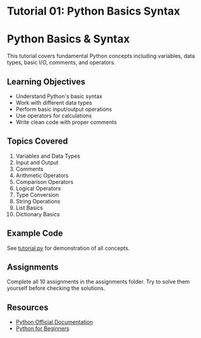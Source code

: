 # Tutorial 01: Python Basics Syntax

# Python Basics & Syntax

This tutorial covers fundamental Python concepts including variables, data types, basic I/O, comments, and operators.

## Learning Objectives
- Understand Python's basic syntax
- Work with different data types
- Perform basic input/output operations
- Use operators for calculations
- Write clean code with proper comments

## Topics Covered
1. Variables and Data Types
2. Input and Output
3. Comments
4. Arithmetic Operators
5. Comparison Operators
6. Logical Operators
7. Type Conversion
8. String Operations
9. List Basics
10. Dictionary Basics

## Example Code
See [tutorial.py](tutorial.py) for demonstration of all concepts.

## Assignments
Complete all 10 assignments in the assignments folder. Try to solve them yourself before checking the solutions.

## Resources
- [Python Official Documentation](https://docs.python.org/3/tutorial/)
- [Python for Beginners](https://www.python.org/about/gettingstarted/)